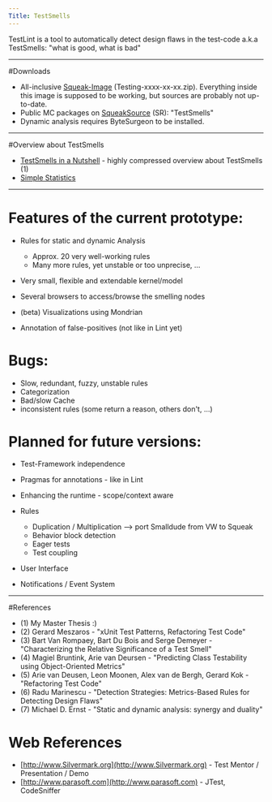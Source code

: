 ```yaml
---
Title: TestSmells
---
```


TestLint is a tool to automatically detect design flaws in the test-code a.k.a TestSmells: "what is good, what is bad"

---

#Downloads

-  All-inclusive [Squeak-Image](http://www.iam.unibe.ch/~reichhar/files) (Testing-xxxx-xx-xx.zip). Everything inside this image is supposed to be working, but sources are probably not up-to-date.
-  Public MC packages on [SqueakSource](http://www.squeaksource.com) (SR): "TestSmells"
-  Dynamic analysis requires ByteSurgeon to be installed.


---

#Overview about TestSmells

-  [TestSmells in a Nutshell](%base_url%/wiki/alumni/stefanreichhart/testsmells/testsmellsinanutshell) - highly compressed overview about TestSmells (1)
-  [Simple Statistics](%base_url%/wiki/alumni/stefanreichhart/testsmells/simplestatistics)


---

# Features of the current prototype:

-  Rules for static and dynamic Analysis
	-  Approx. 20 very well-working rules
	-  Many more rules, yet unstable or too unprecise, ...

-  Very small, flexible and extendable kernel/model
-  Several browsers to access/browse the smelling nodes
-  (beta) Visualizations using Mondrian
-  Annotation of false-positives (not like in Lint yet)

# Bugs:

-  Slow, redundant, fuzzy, unstable  rules
-  Categorization
-  Bad/slow Cache
-  inconsistent rules (some return a reason, others don't, ...)

# Planned for future versions:

-  Test-Framework independence
-  Pragmas for annotations - like in Lint
-  Enhancing the runtime - scope/context aware
-  Rules
	-  Duplication / Multiplication &mdash;> port Smalldude from VW to Squeak 
	-  Behavior block detection
	-  Eager tests
	-  Test coupling

-  User Interface
-  Notifications / Event System


---

#References

-  (1) My Master Thesis :)
-  (2) Gerard Meszaros - "xUnit Test Patterns, Refactoring Test Code"
-  (3) Bart Van Rompaey, Bart Du Bois and Serge Demeyer - "Characterizing the Relative Significance of a Test Smell"
-  (4) Magiel Bruntink, Arie van Deursen - "Predicting Class Testability using Object-Oriented Metrics"
-  (5) Arie van Deusen, Leon Moonen, Alex van de Bergh, Gerard Kok - "Refactoring Test Code"
-  (6) Radu Marinescu - "Detection Strategies: Metrics-Based Rules for Detecting Design Flaws"
-  (7) Michael D. Ernst - "Static and dynamic analysis: synergy and duality"

# Web References

-  [http://www.Silvermark.org](http://www.Silvermark.org) - Test Mentor / Presentation / Demo
-  [http://www.parasoft.com](http://www.parasoft.com) - JTest, CodeSniffer
 
